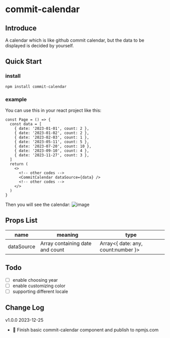 # commit-calendar

## Introduce

A calendar which is like github commit calendar, but the data to be displayed is decided by yourself.

## Quick Start

### install

```
npm install commit-calendar
```

### example

You can use this in your react project like this:

```
const Page = () => {
  const data = [
    { date: '2023-01-01', count: 2 },
    { date: '2023-01-02', count: 2 },
    { date: '2023-02-03', count: 1 },
    { date: '2023-05-11', count: 5 },
    { date: '2023-07-20', count: 10 },
    { date: '2023-09-10', count: 4 },
    { date: '2023-11-27', count: 3 },
  ]
  return (
    <>
      <!-- other codes -->
      <CommitCalendar dataSource={data} />
      <!-- other codes -->
    </>
  )
}
```
Then you will see the calendar:
![image](https://github.com/Sheepeer/commit-calendar/assets/78125933/bc118ab7-7b50-4c40-bb3f-76f547120da8)

## Props List

| name | meaning | type |
| ------ | -------- | -------- |
| dataSource | Array containing date and count | Array<{ date: any, count:number }>

## Todo
- [ ] enable choosing year
- [ ] enable customizing color
- [ ] supporting different locale

## Change Log
v1.0.0 2023-12-25
- :guitar: Finish basic commit-calendar component and publish to npmjs.com
